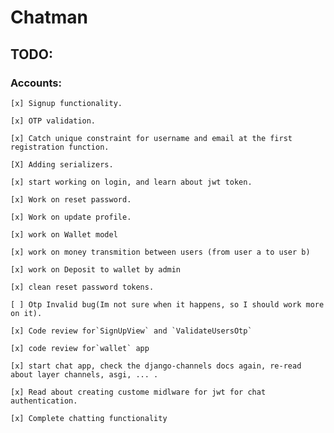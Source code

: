 # Chatman

## TODO:

### Accounts:

    [x] Signup functionality.

    [x] OTP validation.

    [x] Catch unique constraint for username and email at the first registration function.

    [X] Adding serializers.

    [x] start working on login, and learn about jwt token.

    [x] Work on reset password.

    [x] Work on update profile.

    [x] work on Wallet model

    [x] work on money transmition between users (from user a to user b)

    [x] work on Deposit to wallet by admin

    [x] clean reset password tokens.

    [ ] Otp Invalid bug(Im not sure when it happens, so I should work more on it).

    [x] Code review for`SignUpView` and `ValidateUsersOtp`

    [x] code review for`wallet` app

    [x] start chat app, check the django-channels docs again, re-read about layer channels, asgi, ... .

    [x] Read about creating custome midlware for jwt for chat authentication.

    [x] Complete chatting functionality
